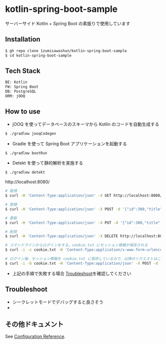 # kotlin-spring-boot-sample

サーバーサイド Kotlin + Spring Boot の素振りで使用しています

## Installation

```bash
$ gh repo clone 1zumisawashun/kotlin-spring-boot-sample
$ cd kotlin-spring-boot-sample
```

## Tech Stack

```bash
BE: Kotlin
FW: Spring Boot
DB: PostgreSQL
ORM: jOOQ
```

## How to use

- jOOQ を使ってデータベースのスキーマから Kotlin のコードを自動生成する

```bash
$ ./gradlew jooqCodegen
```

- Gradle を使って Spring Boot アプリケーションを起動する

```bash
$ ./gradlew bootRun
```

- Detekt を使って静的解析を実施する

```bash
$ ./gradlew detekt 
```

http://localhost:8080/

```bash
# 取得
$ curl -H 'Content-Type:application/json' -X GET http://localhost:8080/book/detail/100

# 登録
$ curl -H 'Content-Type:application/json' -X POST -d '{"id":300,"title":"Spring入門","author":"コトリン太郎","releaseDate":"2025-04-20"}' http://localhost:8080/book/register

# 更新
$ curl -H 'Content-Type:application/json' -X PUT -d '{"id":300,"title":"SpringBoot入門","releaseDate":"2025-04-20"}' http://localhost:8080/book/update

# 削除
$ curl -H 'Content-Type:application/json' -X DELETE http://localhost:8080/book/delete/300
```

```bash
# コマンドラインからログインをする。cookie.txt にセッション情報が保存される
$ curl -i -c cookie.txt -H 'Content-Type:application/x-www-form-urlencoded' -X POST -d 'email=user@test.com' -d 'password=user' http://localhost:8080/login

# ログイン後、セッション情報を cookie.txt に保存しているので、以降のリクエストはこのファイルを指定する
$ curl -i -b cookie.txt -H 'Content-Type:application/json' -X POST -d '{"id":400,"title":"Kotlin サーバーサイドプログラミング実践","author":"竹端尚人","releaseDate":"2020-12-24"}' http://localhost:8080/book/register

```

- 上記の手順で失敗する場合 [Troubleshoot](#Troubleshoot)を確認してください

## Troubleshoot

- シークレットモードでデバッグすると良さそう
- 

## その他ドキュメント

See [Configuration Reference](https://kotlinlang.org/).
